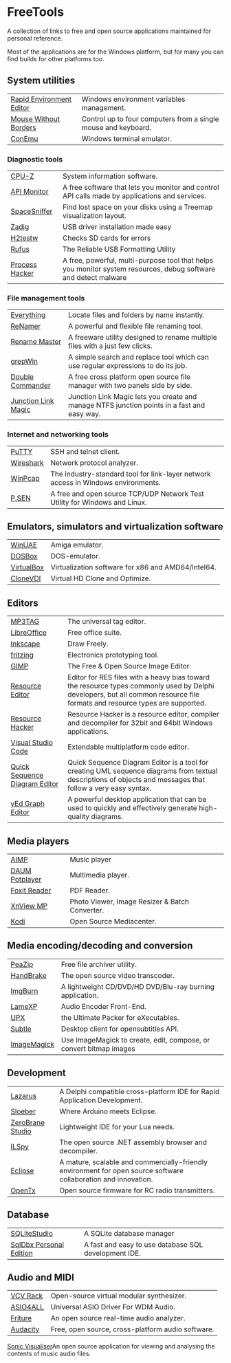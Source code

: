 # FreeTools
A collection of links to free and open source applications maintained for personal reference.

Most of the applications are for the Windows platform, but for many you can find builds for other platforms too.

## System utilities
| | |
|-|-|
[Rapid Environment Editor](https://www.rapidee.com)|Windows environment variables management.
[Mouse Without Borders](https://www.microsoft.com/en-us/garage/profiles/mouse-without-borders/)|Control up to four computers from a single mouse and keyboard.
[ConEmu](https://conemu.github.io/)|Windows terminal emulator.

### Diagnostic tools
| | |
|-|-|
[CPU-Z](https://www.cpuid.com/softwares/cpu-z.html)|System information software.
[API Monitor](http://www.rohitab.com/apimonitor)|A free software that lets you monitor and control API calls made by applications and services.
[SpaceSniffer](http://www.uderzo.it/main_products/space_sniffer/)|Find lost space on your disks using a Treemap visualization layout.
[Zadig](http://zadig.akeo.ie/)|USB driver installation made easy
[H2testw](http://www.heise.de/ct/Redaktion/bo/downloads/h2testw_1.4.zip)|Checks SD cards for errors
[Rufus](http://rufus.akeo.ie/)|The Reliable USB Formatting Utility
[Process Hacker](https://processhacker.sourceforge.io/)|A free, powerful, multi-purpose tool that helps you monitor system resources, debug software and detect malware

### File management tools
| | |
|-|-|
[Everything](https://www.voidtools.com/) | Locate files and folders by name instantly.
[ReNamer](http://www.den4b.com/news/2416/renamer-6-9)|A powerful and flexible file renaming tool.
[Rename Master](http://www.joejoesoft.com/vcms/108/)|A freeware utility designed to rename multiple files with a just few clicks.
[grepWin](https://tools.stefankueng.com/grepWin.html)|A simple search and replace tool which can use regular expressions to do its job.
[Double Commander](https://doublecmd.sourceforge.io/)|A free cross platform open source file manager with two panels side by side.
[Junction Link Magic](http://www.rekenwonder.com/linkmagic.htm)|Junction Link Magic lets you create and manage NTFS junction points in a fast and easy way.

### Internet and networking tools
| | |
|-|-|
[PuTTY](https://www.putty.org/)|SSH and telnet client.
[Wireshark](https://www.wireshark.org/)|Network protocol analyzer.
[WinPcap](https://www.winpcap.org/)|The industry-standard tool for link-layer network access in Windows environments.
[P.SEN](http://ancestorsoftware.co.nf/?page_id=14)|A free and open source TCP/UDP Network Test Utility for Windows and Linux.

## Emulators, simulators and virtualization software
| | |
|-|-|
[WinUAE](http://www.winuae.net/)|Amiga emulator.
[DOSBox](https://www.dosbox.com/)|DOS-emulator.
[VirtualBox](https://www.virtualbox.org/)|Virtualization software for x86 and AMD64/Intel64.
[CloneVDI](https://forums.virtualbox.org/viewtopic.php?f=6&t=22422)|Virtual HD Clone and Optimize.

## Editors
| | |
|-|-|
[MP3TAG](https://www.mp3tag.de/en/)|The universal tag editor.
[LibreOffice](https://www.libreoffice.org/)|Free office suite.
[Inkscape](https://inkscape.org/nl/)|Draw Freely.
[fritzing](http://fritzing.org/home/)|Electronics prototyping tool.
[GIMP](https://www.gimp.org/)|The Free & Open Source Image Editor.
[Resource Editor](http://melander.dk/reseditor/)|Editor for RES files with a heavy bias toward the resource types commonly used by Delphi developers, but all common resource file formats and resource types are supported.
[Resource Hacker](http://www.angusj.com/resourcehacker/)|Resource Hacker is a resource editor, compiler and decompiler for 32bit and 64bit Windows applications. 
[Visual Studio Code](https://code.visualstudio.com/)|Extendable multiplatform code editor.
[Quick Sequence Diagram Editor](http://sdedit.sourceforge.net/index.html)|Quick Sequence Diagram Editor is a tool for creating UML sequence diagrams from textual descriptions of objects and messages that follow a very easy syntax. 
[yEd Graph Editor](https://www.yworks.com/products/yed/download#download)|A powerful desktop application that can be used to quickly and effectively generate high-quality diagrams.

## Media players
| | |
|-|-|
[AIMP](http://www.aimp.ru/)|Music player
[DAUM Potplayer](https://potplayer.daum.net/)|Multimedia player.
[Foxit Reader](https://www.foxitsoftware.com/pdf-reader/)|PDF Reader.
[XnView MP](https://www.xnview.com/en/)|Photo Viewer, Image Resizer & Batch Converter.
[Kodi](https://kodi.tv/)|Open Source Mediacenter.
## Media encoding/decoding and conversion
| | |
|-|-|
[PeaZip](http://www.peazip.org/)|Free file archiver utility.
[HandBrake](https://handbrake.fr/)|The open source video transcoder.
[ImgBurn](http://www.imgburn.com/)|A lightweight CD/DVD/HD DVD/Blu-ray burning application.
[LameXP](http://lamexp.sourceforge.net/)|Audio Encoder Front-End.
[UPX](https://upx.github.io/)|the Ultimate Packer for eXecutables.
[Subtle](https://github.com/tvdburgt/subtle)|Desktop client for opensubtitles API.
[ImageMagick](https://imagemagick.org/)|Use ImageMagick to create, edit, compose, or convert bitmap images

## Development
| | |
|-|-|
[Lazarus](https://www.lazarus-ide.org/)|A Delphi compatible cross-platform IDE for Rapid Application Development.
[Sloeber](http://eclipse.baeyens.it/)|Where Arduino meets Eclipse.
[ZeroBrane Studio](https://studio.zerobrane.com/)|Lightweight IDE for your Lua needs.
[ILSpy](http://www.ilspy.net/)|The open source .NET assembly browser and decompiler.
[Eclipse](https://www.eclipse.org/downloads/)|A mature, scalable and commercially-friendly environment for open source software collaboration and innovation.
[OpenTx](https://www.open-tx.org/)|Open source firmware for RC radio transmitters.

## Database
| | |
|-|-|
[SQLiteStudio](https://sqlitestudio.pl/index.rvt)|A SQLite database manager
[SqlDbx Personal Edition](http://www.sqldbx.com/)|A fast and easy to use database SQL development IDE.

## Audio and MIDI
| | |
|-|-|
[VCV Rack](https://vcvrack.com/)|Open-source virtual modular synthesizer.
[ASIO4ALL](http://www.asio4all.org/)|Universal ASIO Driver For WDM Audio.
[Friture](http://friture.org/)|An open source real-time audio analyzer.
[Audacity](https://www.audacityteam.org/)|Free, open source, cross-platform audio software.
[Sonic Visualiser](https://www.sonicvisualiser.org/)An open source application for viewing and analysing the contents of music audio files.

